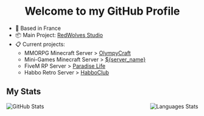 <h1 align="center">Welcome to my GitHub Profile</h1>

* 📌 Based in France
* 📦 Main Project: <a href="https://github.com/RedWolvesStudio">RedWolves Studio</a>
* 📋 Current projects: 
    - MMORPG Minecraft Server > <a href="https://github.com/OlympyCraft">OlympyCraft</a>
    - Mini-Games Minecraft Server > <a href="https://github.com/ServerNameMC">${server_name}</a>
    - FiveM RP Server > <a href="https://github.com/FiveM-ParadiseLife">Paradise Life</a>
    - Habbo Retro Server > <a href="https://github.com/HabboClub">HabboClub</a>

## My Stats
<p align="center">
  <img align="left" alt="GitHub Stats" src="https://github-readme-stats.vercel.app/api?username=yumless&show_icons=true" />
  <img align="right" alt="Languages Stats" src="https://github-readme-stats.vercel.app/api/top-langs/?username=yumless" />
</p>

